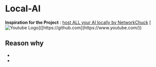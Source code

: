 # Local-AI
**Inspiration for the Project** : [host ALL your AI locally by NetworkChuck](https://www.youtube.com/watch?v=Wjrdr0NU4Sk&t=648s) [![Youtube Logo]([https://github.com/images/logo.png](https://external-content.duckduckgo.com/iu/?u=https%3A%2F%2Fstatic.vecteezy.com%2Fsystem%2Fresources%2Fpreviews%2F023%2F986%2F473%2Foriginal%2Fyoutube-logo-youtube-logo-transparent-youtube-icon-transparent-free-free-png.png&f=1&nofb=1&ipt=ebee9a21c48ee3681f8b9d789c7b2f06b6c2827f6f9eb66d1a285f52e81671a8&ipo=images))]([https://github.com](https://www.youtube.com/))

Reason why
-
-
-

